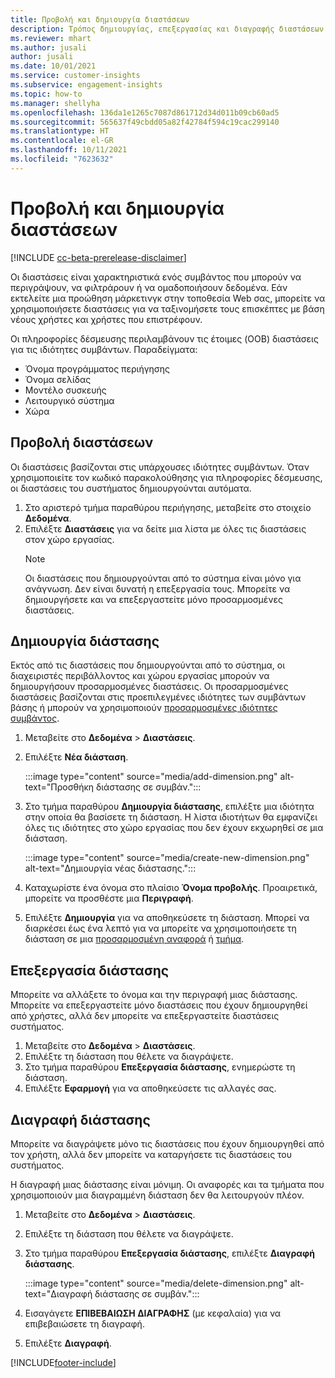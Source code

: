 ```yaml
---
title: Προβολή και δημιουργία διαστάσεων
description: Τρόπος δημιουργίας, επεξεργασίας και διαγραφής διαστάσεων.
ms.reviewer: mhart
ms.author: jusali
author: jusali
ms.date: 10/01/2021
ms.service: customer-insights
ms.subservice: engagement-insights
ms.topic: how-to
ms.manager: shellyha
ms.openlocfilehash: 136da1e1265c7087d861712d34d011b09cb60ad5
ms.sourcegitcommit: 565637f49cbdd05a82f42784f594c19cac299140
ms.translationtype: HT
ms.contentlocale: el-GR
ms.lasthandoff: 10/11/2021
ms.locfileid: "7623632"
---
```

# <a name="view-and-create-dimensions"></a>Προβολή και δημιουργία διαστάσεων

[!INCLUDE [cc-beta-prerelease-disclaimer](includes/cc-beta-prerelease-disclaimer.md)]

Οι διαστάσεις είναι χαρακτηριστικά ενός συμβάντος που μπορούν να περιγράψουν, να φιλτράρουν ή να ομαδοποιήσουν δεδομένα. Εάν εκτελείτε μια προώθηση μάρκετινγκ στην τοποθεσία Web σας, μπορείτε να χρησιμοποιήσετε διαστάσεις για να ταξινομήσετε τους επισκέπτες με βάση νέους χρήστες και χρήστες που επιστρέφουν.  

Οι πληροφορίες δέσμευσης περιλαμβάνουν τις έτοιμες (OOB) διαστάσεις για τις ιδιότητες συμβάντων. Παραδείγματα:

- Όνομα προγράμματος περιήγησης
- Όνομα σελίδας
- Μοντέλο συσκευής
- Λειτουργικό σύστημα
- Χώρα

## <a name="view-dimensions"></a>Προβολή διαστάσεων

Οι διαστάσεις βασίζονται στις υπάρχουσες ιδιότητες συμβάντων. Όταν χρησιμοποιείτε τον κωδικό παρακολούθησης για πληροφορίες δέσμευσης, οι διαστάσεις του συστήματος δημιουργούνται αυτόματα.

1. Στο αριστερό τμήμα παραθύρου περιήγησης, μεταβείτε στο στοιχείο **Δεδομένα**. 
1. Επιλέξτε **Διαστάσεις** για να δείτε μια λίστα με όλες τις διαστάσεις στον χώρο εργασίας. 
   > [!NOTE]
   > Οι διαστάσεις που δημιουργούνται από το σύστημα είναι μόνο για ανάγνωση. Δεν είναι δυνατή η επεξεργασία τους. Μπορείτε να δημιουργήσετε και να επεξεργαστείτε μόνο προσαρμοσμένες διαστάσεις.

## <a name="create-a-dimension"></a>Δημιουργία διάστασης

Εκτός από τις διαστάσεις που δημιουργούνται από το σύστημα, οι διαχειριστές περιβάλλοντος και χώρου εργασίας μπορούν να δημιουργήσουν προσαρμοσμένες διαστάσεις. Οι προσαρμοσμένες διαστάσεις βασίζονται στις προεπιλεγμένες ιδιότητες των συμβάντων βάσης ή μπορούν να χρησιμοποιούν [προσαρμοσμένες ιδιότητες συμβάντος](advanced-SDK-implementation.md).

1. Μεταβείτε στο **Δεδομένα** > **Διαστάσεις**.
1. Επιλέξτε **Νέα διάσταση**.

   :::image type="content" source="media/add-dimension.png" alt-text="Προσθήκη διάστασης σε συμβάν.":::

1. Στο τμήμα παραθύρου **Δημιουργία διάστασης**, επιλέξτε μια ιδιότητα στην οποία θα βασίσετε τη διάσταση. Η λίστα ιδιοτήτων θα εμφανίζει όλες τις ιδιότητες στο χώρο εργασίας που δεν έχουν εκχωρηθεί σε μια διάσταση.
   
   :::image type="content" source="media/create-new-dimension.png" alt-text="Δημιουργία νέας διάστασης.":::
      
3. Καταχωρίστε ένα όνομα στο πλαίσιο **Όνομα προβολής**. Προαιρετικά, μπορείτε να προσθέστε μια **Περιγραφή**.
4. Επιλέξτε **Δημιουργία** για να αποθηκεύσετε τη διάσταση. Μπορεί να διαρκέσει έως ένα λεπτό για να μπορείτε να χρησιμοποιήσετε τη διάσταση σε μια [προσαρμοσμένη αναφορά](custom-reports.md) ή [τμήμα](segments.md). 

## <a name="edit-a-dimension"></a>Επεξεργασία διάστασης

Μπορείτε να αλλάξετε το όνομα και την περιγραφή μιας διάστασης. Μπορείτε να επεξεργαστείτε μόνο διαστάσεις που έχουν δημιουργηθεί από χρήστες, αλλά δεν μπορείτε να επεξεργαστείτε διαστάσεις συστήματος.


1. Μεταβείτε στο **Δεδομένα** > **Διαστάσεις**.
1. Επιλέξτε τη διάσταση που θέλετε να διαγράψετε.
1. Στο τμήμα παραθύρου **Επεξεργασία διάστασης**, ενημερώστε τη διάσταση.
1. Επιλέξτε **Εφαρμογή** για να αποθηκεύσετε τις αλλαγές σας.

## <a name="delete-a-dimension"></a>Διαγραφή διάστασης

Μπορείτε να διαγράψετε μόνο τις διαστάσεις που έχουν δημιουργηθεί από τον χρήστη, αλλά δεν μπορείτε να καταργήσετε τις διαστάσεις του συστήματος.

Η διαγραφή μιας διάστασης είναι μόνιμη. Οι αναφορές και τα τμήματα που χρησιμοποιούν μια διαγραμμένη διάσταση δεν θα λειτουργούν πλέον. 

1. Μεταβείτε στο **Δεδομένα** > **Διαστάσεις**.
1. Επιλέξτε τη διάσταση που θέλετε να διαγράψετε.
1. Στο τμήμα παραθύρου **Επεξεργασία διάστασης**, επιλέξτε **Διαγραφή διάστασης**.

   :::image type="content" source="media/delete-dimension.png" alt-text="Διαγραφή διάστασης σε συμβάν.":::

1. Εισαγάγετε **ΕΠΙΒΕΒΑΙΩΣΗ ΔΙΑΓΡΑΦΗΣ** (με κεφαλαία) για να επιβεβαιώσετε τη διαγραφή. 
1. Επιλέξτε **Διαγραφή**.

[!INCLUDE[footer-include](../includes/footer-banner.md)]

